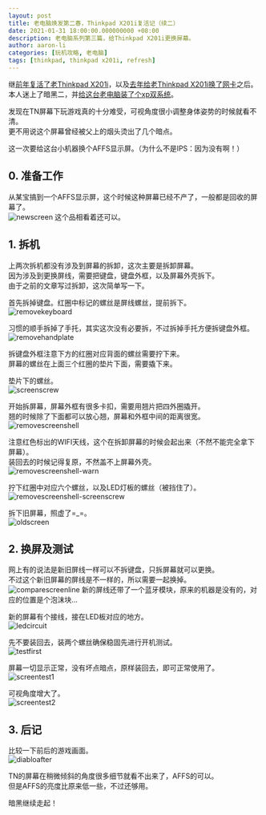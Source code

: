 ```yaml
---
layout: post
title: 老电脑焕发第二春，Thinkpad X201i复活记（续二）
date: 2021-01-31 18:00:00.000000000 +08:00
description: 老电脑系列第三篇，给Thinkpad X201i更换屏幕。
author: aaron-li
categories: [玩机攻略, 老电脑]
tags: [thinkpad, thinkpad x201i, refresh] 
---
```


继[前年复活了老Thinkpad X201i]({{site.url}}/2019/11/thinkpadx201i-refresh/)，以及[去年给老Thinkpad X201i换了网卡]({{site.url}}/2020/02/thinkpadx201i-refresh2/)之后。  
本人迷上了暗黑二，并[给这台老电脑装了个xp双系统]({{site.url}}/2021/01/install-xp-under-ubuntu/)。  

发现在TN屏幕下玩游戏真的十分难受，可视角度很小调整身体姿势的时候就看不清。  
更不用说这个屏幕曾经被父上的烟头烫出了几个暗点。  

这一次要给这台小机器换个AFFS显示屏。（为什么不是IPS：因为没有啊！）  

## 0. 准备工作

从某宝搞到一个AFFS显示屏，这个时候这种屏幕已经不产了，一般都是回收的屏幕了。  
![newscreen](/assets/img/posts/2021-01-31-thinkpadx201i-refresh-3/newscreen.jpg)
这个品相看着还可以。  


## 1. 拆机

上两次拆机都没有涉及到屏幕的拆卸，这次主要是拆卸屏幕。  
因为涉及到更换屏线，需要把键盘，键盘外框，以及屏幕外壳拆下。  
由于之前的文章写过拆卸，这次简单写一下。  

首先拆掉键盘。红圈中标记的螺丝是屏线螺丝，提前拆下。  
![removekeyboard](/assets/img/posts/2021-01-31-thinkpadx201i-refresh-3/removekeyboard.jpg)

习惯的顺手拆掉了手托，其实这次没有必要拆，不过拆掉手托方便拆键盘外框。  
![removehandplate](/assets/img/posts/2021-01-31-thinkpadx201i-refresh-3/removehandplate.jpg)

拆键盘外框注意下方的红圈对应背面的螺丝需要拧下来。  
屏幕的螺丝在上面三个红圈的垫片下面，需要撬下来。  

垫片下的螺丝。  
![screenscrew](/assets/img/posts/2021-01-31-thinkpadx201i-refresh-3/screenscrew.jpg)

开始拆屏幕，屏幕外框有很多卡扣，需要用翘片把四外圈撬开。  
翘的时候除了下面都可以放心翘，屏幕和外框中间的距离很宽。
![removescreenshell](/assets/img/posts/2021-01-31-thinkpadx201i-refresh-3/removescreenshell.jpg)

注意红色标出的WIFI天线，这个在拆卸屏幕的时候会起出来（不然不能完全拿下屏幕）。  
装回去的时候记得复原，不然盖不上屏幕外壳。  
![removescreenshell-warn](/assets/img/posts/2021-01-31-thinkpadx201i-refresh-3/removescreenshell-warn.jpg)

拧下红圈中对应六个螺丝，以及LED灯板的螺丝（被挡住了）。  
![removescreenshell-screenscrew](/assets/img/posts/2021-01-31-thinkpadx201i-refresh-3/removescreenshell-screenscrew.jpg)

拆下旧屏幕，照虚了=_=。  
![oldscreen](/assets/img/posts/2021-01-31-thinkpadx201i-refresh-3/oldscreen.jpg)

## 2. 换屏及测试
网上有的说法是新旧屏线一样可以不拆键盘，只拆屏幕就可以更换。  
不过这个新旧屏幕的屏线是不一样的，所以需要一起换掉。  
![comparescreenline](/assets/img/posts/2021-01-31-thinkpadx201i-refresh-3/comparescreenline.jpg)
新的屏线还带了一个蓝牙模块，原来的机器是没有的，对应的位置是个泡沫块...

新的屏幕有个接线，接在LED板对应的地方。  
![ledcircuit](/assets/img/posts/2021-01-31-thinkpadx201i-refresh-3/ledcircuit.jpg)

先不要装回去，装两个螺丝确保稳固先进行开机测试。  
![testfirst](/assets/img/posts/2021-01-31-thinkpadx201i-refresh-3/testfirst.jpg)

屏幕一切显示正常，没有坏点暗点，原样装回去，即可正常使用了。
![screentest1](/assets/img/posts/2021-01-31-thinkpadx201i-refresh-3/screentest1.jpg)

可视角度增大了。  
![screentest2](/assets/img/posts/2021-01-31-thinkpadx201i-refresh-3/screentest2.jpg)

## 3. 后记

比较一下前后的游戏画面。  
![diabloafter](/assets/img/posts/2021-01-31-thinkpadx201i-refresh-3/diabloafter.jpg)

TN的屏幕在稍微倾斜的角度很多细节就看不出来了，AFFS的可以。  
但是AFFS的亮度比原来低一些，不过还够用。  

暗黑继续走起！  
